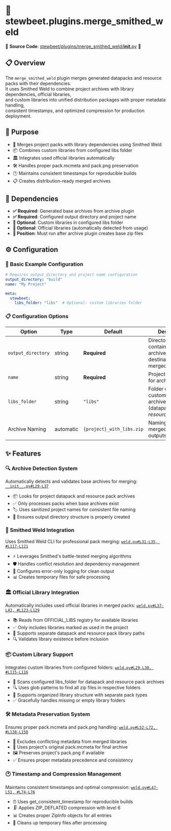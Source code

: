 
# 🔗 stewbeet.plugins.merge_smithed_weld

📄 **Source Code**: [stewbeet/plugins/merge_smithed_weld/__init__.py](../../python_package/stewbeet/plugins/merge_smithed_weld/__init__.py) 🔗

## 📋 Overview
The `merge_smithed_weld` plugin merges generated datapacks and resource packs with their dependencies.<br>
It uses Smithed Weld to combine project archives with library dependencies, official libraries,<br>
and custom libraries into unified distribution packages with proper metadata handling,<br>
consistent timestamps, and optimized compression for production deployment.

## 🎯 Purpose
- 🔗 Merges project packs with library dependencies using Smithed Weld
- 📦 Combines custom libraries from configured libs folder
- 🏛️ Integrates used official libraries automatically
- 🛠️ Handles proper pack.mcmeta and pack.png preservation
- 🕐 Maintains consistent timestamps for reproducible builds
- 📋 Creates distribution-ready merged archives

## 🔗 Dependencies
- **✅ Required**: Generated base archives from archive plugin
- **✅ Required**: Configured output directory and project name
- **🔧 Optional**: Custom libraries in configured libs folder
- **🔧 Optional**: Official libraries (automatically detected from usage)
- **📍 Position**: Must run after archive plugin creates base zip files

## ⚙️ Configuration

### 🎯 Basic Example Configuration
```yaml
# Requires output_directory and project name configuration
output_directory: "build"
name: "My Project"

meta:
  stewbeet:
    libs_folder: "libs"  # Optional: custom libraries folder
```

### 📋 Configuration Options

| Option | Type | Default | Description |
|--------|------|---------|-------------|
| `output_directory` | string | **Required** | Directory containing base archives and destination for merged archives |
| `name` | string | **Required** | Project name used for archive naming |
| `libs_folder` | string | `"libs"` | Folder containing custom library archives (datapack/*.zip, resource_pack/*.zip) |
| Archive Naming | automatic | `{project}_with_libs.zip` | Naming pattern for merged archive outputs |

## ✨ Features

### 🔍 Archive Detection System
Automatically detects and validates base archives for merging: [`__init__.py#L29-L37`](../../python_package/stewbeet/plugins/merge_smithed_weld/__init__.py#L29-L37)
- 📦 Looks for project datapack and resource pack archives
- ✅ Only processes packs when base archives exist
- 🏷️ Uses sanitized project names for consistent file naming
- 📁 Ensures output directory structure is properly created

### 🔗 Smithed Weld Integration
Uses Smithed Weld CLI for professional pack merging: [`weld.py#L31-L35, #L117-L121`](../../python_package/stewbeet/plugins/merge_smithed_weld/weld.py#L31-L35)
- ⚡ Leverages Smithed's battle-tested merging algorithms
- 🛡️ Handles conflict resolution and dependency management
- 🔧 Configures error-only logging for clean output
- 📊 Creates temporary files for safe processing

### 🏛️ Official Library Integration
Automatically includes used official libraries in merged packs: [`weld.py#L37-L43, #L123-L129`](../../python_package/stewbeet/plugins/merge_smithed_weld/weld.py#L37-L43)
- 📚 Reads from OFFICIAL_LIBS registry for available libraries
- ✅ Only includes libraries marked as used in the project
- 📁 Supports separate datapack and resource pack library paths
- 🔍 Validates library existence before inclusion

### 📦 Custom Library Support
Integrates custom libraries from configured folders: [`weld.py#L29-L30, #L115-L116`](../../python_package/stewbeet/plugins/merge_smithed_weld/weld.py#L29-L30)
- 📁 Scans configured libs_folder for datapack and resource pack archives
- 🔍 Uses glob patterns to find all zip files in respective folders
- 🎯 Supports organized library structure with separate pack types
- ✅ Gracefully handles missing or empty library folders

### 🛠️ Metadata Preservation System
Ensures proper pack.mcmeta and pack.png handling: [`weld.py#L52-L72, #L138-L158`](../../python_package/stewbeet/plugins/merge_smithed_weld/weld.py#L52-L72)
- 🔄 Excludes conflicting metadata from merged libraries
- 📝 Uses project's original pack.mcmeta for final archive
- 🖼️ Preserves project's pack.png if available
- ✅ Ensures proper metadata precedence and consistency

### 🕐 Timestamp and Compression Management
Maintains consistent timestamps and optimal compression: [`weld.py#L47-L51, #L74-L76`](../../python_package/stewbeet/plugins/merge_smithed_weld/weld.py#L47-L51)
- ⏰ Uses get_consistent_timestamp for reproducible builds
- 🗜️ Applies ZIP_DEFLATED compression with level 6
- 📊 Creates proper ZipInfo objects for all entries
- 🧹 Cleans up temporary files after processing 

